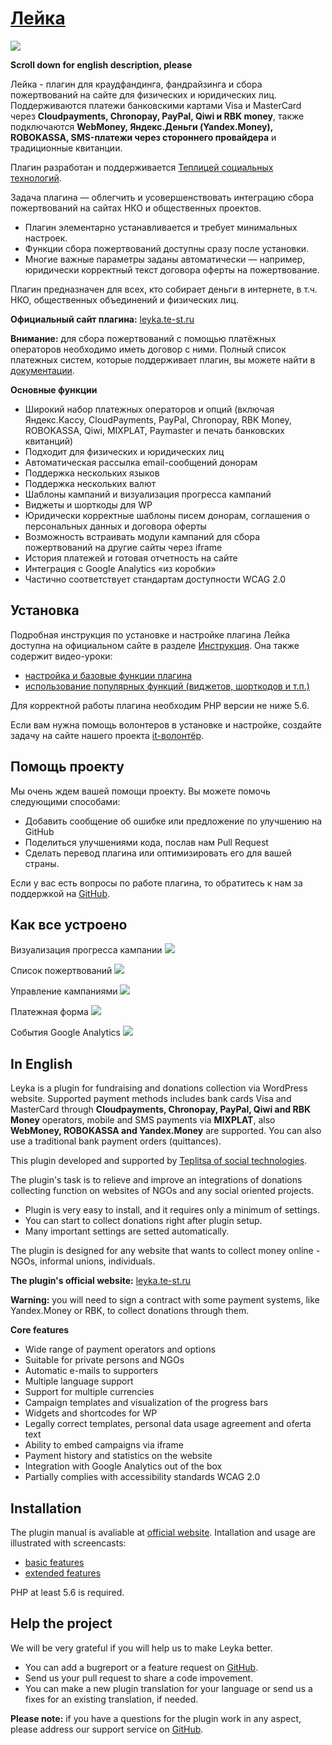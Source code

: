 # [Лейка](http://leyka.te-st.ru) #

![](https://leyka.te-st.ru/wp-content/uploads/assets/first-year.png?stamp=123)

**Scroll down for english description, please**

Лейка - плагин для краудфандинга, фандрайзинга и сбора пожертвований на сайте для физических и юридических лиц. Поддерживаются платежи банковскими картами Visa и MasterCard через **Cloudpayments, Chronopay, PayPal, Qiwi и RBK money**, также подключаются **WebMoney, Яндекс.Деньги (Yandex.Money), ROBOKASSA, SMS-платежи через стороннего провайдера** и традиционные квитанции.

Плагин разработан и поддерживается [Теплицей социальных технологий](//te-st.ru/).

Задача плагина — облегчить и усовершенствовать интеграцию сбора пожертвований на сайтах НКО и общественных проектов.
* Плагин элементарно устанавливается и требует минимальных настроек. 
* Функции сбора пожертвований доступны сразу после установки.
* Многие важные параметры заданы автоматически — например, юридически корректный текст договора оферты на пожертвование.

Плагин предназначен для всех, кто собирает деньги в интернете, в т.ч. НКО, общественных объединений и физических лиц.

**Официальный сайт плагина:** [leyka.te-st.ru](//leyka.te-st.ru/)

**Внимание:** для сбора пожертвований с помощью платёжных операторов необходимо иметь договор с ними. Полный список платежных систем, которые поддерживает плагин, вы можете найти в [документации](http://leyka.te-st.ru/sistemnye-trebovaniya/).

**Основные функции**

* Широкий набор платежных операторов и опций (включая Яндекс.Кассу, CloudPayments, PayPal, Chronopay, RBK Money, ROBOKASSA, Qiwi, MIXPLAT, Paymaster и печать банковских квитанций)
* Подходит для физических и юридических лиц
* Автоматическая рассылка email-сообщений донорам
* Поддержка нескольких языков
* Поддержка нескольких валют
* Шаблоны кампаний и визуализация прогресса кампаний
* Виджеты и шорткоды для WP
* Юридически корректные шаблоны писем донорам, соглашения о персональных данных и договора оферты
* Возможность встраивать модули кампаний для сбора пожертвований на другие сайты через iframe
* История платежей и готовая отчетность на сайте
* Интеграция  с Google Analytics «из коробки»
* Частично соответствует стандартам доступности WCAG 2.0


## Установка ##

Подробная инструкция по установке и настройке плагина Лейка доступна на официальном сайте в разделе [Инструкция](//leyka.te-st.ru/instruction/). Она также содержит видео-уроки:
* [настройка и базовые функции плагина](//leyka.te-st.ru/docs/videourok-kak-ustanovit-i-nastroit-plagin-lejka/)
* [использование популярных функций (виджетов, шорткодов и т.п.)](//leyka.te-st.ru/docs/video-urok-ispolzovanie-novyh-vozmozhnostej-lejki/)

Для корректной работы плагина необходим PHP версии не ниже 5.6.

Если вам нужна помощь волонтеров в установке и настройке, создайте задачу на сайте нашего проекта [it-волонтёр](//itv.te-st.ru/).


## Помощь проекту ##

Мы очень ждем вашей помощи проекту. Вы можете помочь следующими способами:

* Добавить сообщение об ошибке или предложение по улучшению на GitHub
* Поделиться улучшениями кода, послав нам Pull Request
* Сделать перевод плагина или оптимизировать его для вашей страны.
    
Если у вас есть вопросы по работе плагина, то обратитесь к нам за поддержкой на [GitHub](https://github.com/Teplitsa/Leyka/issues/).

## Как все устроено ##

Визуализация прогресса кампании
![](https://leyka.te-st.ru/wp-content/uploads/assets/1-sc-campaign.png?stamp=123)

Список пожертвований
![](https://leyka.te-st.ru/wp-content/uploads/assets/2-sc-donations.png?stamp=123)

Управление кампаниями
![](https://leyka.te-st.ru/wp-content/uploads/assets/3-sc-admin.png?stamp=123)

Платежная форма
![](https://leyka.te-st.ru/wp-content/uploads/assets/4-sc-payment.png?stamp=123)

События Google Analytics
![](https://leyka.te-st.ru/wp-content/uploads/assets/5-sc-analytics.png?stamp=123)



## In English ##

Leyka is a plugin for fundraising and donations collection via WordPress website. Supported payment methods includes bank cards Visa and MasterCard through **Cloudpayments, Chronopay, PayPal, Qiwi and RBK Money** operators, mobile and SMS payments via **MIXPLAT**, also **WebMoney, ROBOKASSA and Yandex.Money** are supported. You can also use a traditional bank payment orders (quittances).

This plugin developed and supported by [Teplitsa of social technologies](//te-st.ru/).

The plugin's task is to relieve and improve an integrations of donations collecting function on websites of NGOs and any social oriented projects.

* Plugin is very easy to install, and it requires only a minimum of settings.
* You can start to collect donations right after plugin setup.
* Many important settings are setted automatically.

The plugin is designed for any website that wants to collect money online - NGOs, informal unions,  individuals.

**The plugin's official website:** [leyka.te-st.ru](//leyka.te-st.ru/)

**Warning:** you will need to sign a contract with some payment systems, like Yandex.Money or RBK, to collect donations through them. 

**Core features**
 		
* Wide range of payment operators and options 
* Suitable for private persons and NGOs
* Automatic e-mails to supporters
* Multiple language support
* Support for multiple currencies
* Campaign templates and visualization of the progress bars
* Widgets and shortcodes for WP
* Legally correct templates, personal data usage agreement and oferta text
* Ability to embed campaigns via iframe
* Payment history and statistics on the website
* Integration with Google Analytics out of the box
* Partially complies with accessibility standards WCAG 2.0


## Installation ##

The plugin manual is avaliable at [official website](https://leyka.te-st.ru/instruction/). Intallation and usage are illustrated with screencasts:

* [basic features](https://leyka.te-st.ru/docs/videourok-kak-ustanovit-i-nastroit-plagin-lejka/)
* [extended features](https://leyka.te-st.ru/docs/video-urok-ispolzovanie-novyh-vozmozhnostej-lejki/)

PHP at least 5.6 is required.

## Help the project ##

We will be very grateful if you will help us to make Leyka better.

* You can add a bugreport or a feature request on [GitHub](https://github.com/Teplitsa/Leyka/issues).
* Send us your pull request to share a code impovement.
* You can make a new plugin translation for your language or send us a fixes for an existing translation, if needed.

**Please note:** if you have a questions for the plugin work in any aspect, please address our support service on [GitHub](https://github.com/Teplitsa/Leyka/issues/).
